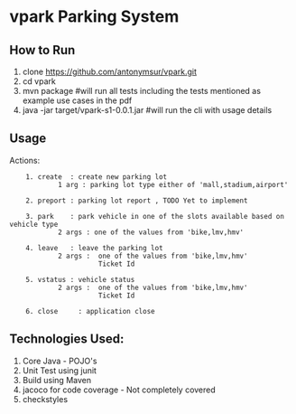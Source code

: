 # vpark Parking System
## How to Run
1. clone https://github.com/antonymsur/vpark.git
2. cd vpark
3. mvn package #will run all tests including the tests mentioned as example use cases in the pdf
4. java -jar target/vpark-s1-0.0.1.jar #will run the cli with usage details

## Usage

Actions: 

        1. create  : create new parking lot
                1 arg : parking lot type either of 'mall,stadium,airport'
                
        2. preport : parking lot report , TODO Yet to implement
        
        3. park    : park vehicle in one of the slots available based on vehicle type
                2 args : one of the values from 'bike,lmv,hmv'
                
        4. leave   : leave the parking lot
                2 args :  one of the values from 'bike,lmv,hmv'
                          Ticket Id 
                          
        5. vstatus : vehicle status  
                2 args :  one of the values from 'bike,lmv,hmv'
                          Ticket Id 
                          
        6. close     : application close


## Technologies Used:
1. Core Java - POJO's
2. Unit Test using junit
3. Build using Maven
4. jacoco for code coverage - Not completely covered
5. checkstyles

